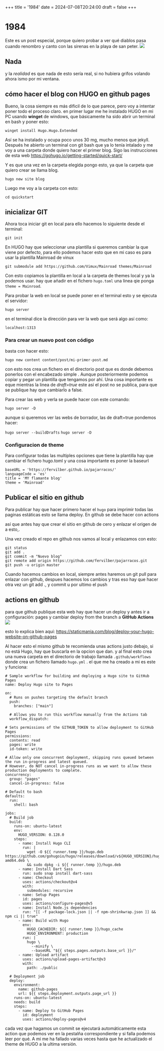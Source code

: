 +++
title = '1984'
date = 2024-07-08T20:24:00
draft = false
+++

# 1984
Este es un post especial, porque quiero probar a ver qué diablos pasa cuando renombro y canto con las sirenas en la playa de san peter.
![](https://static.wikia.nocookie.net/mitologiagriega/images/5/57/Grifo.png/revision/latest?cb=20140630222640&path-prefix=es)

## Nada
y la *realidad* es que nada de esto sería real, si no hubiera grifos volando ahora ismo por mi ventana.

## cómo hacer el blog con HUGO en github pages
Bueno, la cosa siempre es más dificil de lo que parece, pero voy a intentar poner todo el proceso claro.
en primer lugar me he instalado HUGO en mi PC usando **winget** de windows, que básicamente ha sido abrir un terminal en bash y poner esto:

```
winget install Hugo.Hugo.Extended
```
Así se ha instalado y ocupa poco unos 30 mg, mucho menos que jekyll.
Después he abierto un terminal con git bash que ya lo tenía intalado y me voy a una carpeta donde quiero hacer el primer blog.
Sigo las instrucciones de esta web <https://gohugo.io/getting-started/quick-start/>

Y es que una vez en la carpeta elegida pongo esto, ya que la carpeta que quiero crear se llama blog.
```
hugo new site blog
```
Luego me voy a la carpeta con esto:

`cd quickstart`

## inicializar GIT
Ahora toca iniciar git en local para ello hacemos lo siguiente desde el terminal:

`git init`

En HUGO hay que seleccionar una plantilla si queremos cambiar la que viene por defecto, para ello podemos hacer esto que en mi caso es para usar la plantilla Mainroad de vinux

`git submodule add https://github.com/Vimux/Mainroad themes/Mainroad`

Con esto copiamos la plantilla en local a la carpeta de themes local y ya la podemos usar.
hay que añadir en el fichero `hugo.toml` una linea qie ponga `theme = Mainroad`.

Para probar la web en local se puede poner en el terminal esto y se ejecuta el servidor:

`hugo server`

en el terminal dice la dirección para ver la web que será algo así como:

`localhost:1313`

### Para crear un nuevo post con código 
basta con hacer esto:

`hugo new content content/post/mi-primer-post.md`

con esto nos crea un fichero en el directorio post que es donde debemos ponerlos con el encabezado simple .
Aunque posteriormente podemos copiar y pegar un plantilla que tengamos por ahí. Una cosa importante es eque mientras la linea de _draft=true_ este así el post no se publica, para que se publique hay que cambiarlo a false.

Para crear las web y verla se puede hacer con este comando:

`hugo server -D`

aunque si queremos ver las webs de borrador, las de draft=true pondemos hacer:

`hugo server --buildDrafts`
`hugo server -D`

### Configuracion de theme
Para configurar todas las multiples opciones que tiene la plantilla hay que cambiar el fichero hugo.toml
y una cosa importante es poner la baseurl
```
baseURL = 'https://fervilber.github.io/pajarracos/'
languageCode = 'es'
title = 'MY flamante blog'
theme = 'Mainroad'

```

## Publicar el sitio en github

Para publicar hay que hacer primero hacer el `hugo` para imprimir todas las paginas estáticas esto se llama deploy.
En github se debe hacer con actions

así que antes hay que crear el sitio en github de cero y enlazar el origen de a esto,.

Una vez creado el repo en github nos vamos al local y enlazamos con esto:

```
git status
git add . 
git commit -m "Nuevo blog"
git remote add origin https://github.com/fervilber/pajarracos.git
git push -u origin master
```

Cuando hacemos cambios en local, siempre antes haremos un git pull para enlazar con github, despues hacemos los cambios y tras eso hay que hacer otra vez un git add ., y commit u por ultimo el push

## actions en github
para que github publique esta web hay que hacer un deploy y antes ir a configuración: pages y cambiar  deploy from the branch a **GitHub Actions**
![](https://images.prismic.io/staticmania/60bcb6cc-bed4-4cce-bbae-ef42590c7ad4_Screenshot+2023-09-04+160103.png?auto=compress,format)

esto lo explica bien aquí: <https://staticmania.com/blog/deploy-your-hugo-website-on-github-pages>

Al hacer esto el mismo github te recomienda unas actions justo debajo, si no está Hugo, hay que buscarla en la opcion que dan. y al final esto crea una nueva carpeta en el directorio de trabajo llamada  `.github/workflows` donde crea un fichero llamado `hugo.yml` . el que me ha creado a mi es este y funciona:

```
# Sample workflow for building and deploying a Hugo site to GitHub Pages
name: Deploy Hugo site to Pages

on:
  # Runs on pushes targeting the default branch
  push:
    branches: ["main"]

  # Allows you to run this workflow manually from the Actions tab
  workflow_dispatch:

# Sets permissions of the GITHUB_TOKEN to allow deployment to GitHub Pages
permissions:
  contents: read
  pages: write
  id-token: write

# Allow only one concurrent deployment, skipping runs queued between the run in-progress and latest queued.
# However, do NOT cancel in-progress runs as we want to allow these production deployments to complete.
concurrency:
  group: "pages"
  cancel-in-progress: false

# Default to bash
defaults:
  run:
    shell: bash

jobs:
  # Build job
  build:
    runs-on: ubuntu-latest
    env:
      HUGO_VERSION: 0.128.0
    steps:
      - name: Install Hugo CLI
        run: |
          wget -O ${{ runner.temp }}/hugo.deb https://github.com/gohugoio/hugo/releases/download/v${HUGO_VERSION}/hugo_extended_${HUGO_VERSION}_linux-amd64.deb \
          && sudo dpkg -i ${{ runner.temp }}/hugo.deb
      - name: Install Dart Sass
        run: sudo snap install dart-sass
      - name: Checkout
        uses: actions/checkout@v4
        with:
          submodules: recursive
      - name: Setup Pages
        id: pages
        uses: actions/configure-pages@v5
      - name: Install Node.js dependencies
        run: "[[ -f package-lock.json || -f npm-shrinkwrap.json ]] && npm ci || true"
      - name: Build with Hugo
        env:
          HUGO_CACHEDIR: ${{ runner.temp }}/hugo_cache
          HUGO_ENVIRONMENT: production
        run: |
          hugo \
            --minify \
            --baseURL "${{ steps.pages.outputs.base_url }}/"
      - name: Upload artifact
        uses: actions/upload-pages-artifact@v3
        with:
          path: ./public

  # Deployment job
  deploy:
    environment:
      name: github-pages
      url: ${{ steps.deployment.outputs.page_url }}
    runs-on: ubuntu-latest
    needs: build
    steps:
      - name: Deploy to GitHub Pages
        id: deployment
        uses: actions/deploy-pages@v4

```

cada vez que hagamos un commit se ejecutará automáticamente esta action que podemos ver en la pestalña correspondiente y si falla podemos leer por qué. A mi me ha fallado varias veces hasta que he actualizado el theme de HUGO a la ultima versión.




